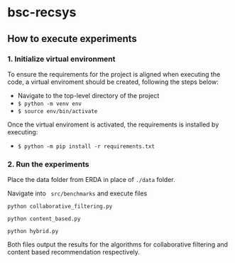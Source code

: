 # bsc-recsys

## How to execute experiments
### 1. Initialize virtual environment
To ensure the requirements for the project is aligned when executing the code, a virtual enviroment should be created, following the steps below: 
* Navigate to the top-level directory of the project
* ```$ python -m venv env```
* ```$ source env/bin/activate```

Once the virtual enviroment is activated, the requirements is installed by executing: 
* ```$ python -m pip install -r requirements.txt```
### 2. Run the experiments
Place the data folder from ERDA in place of ```./data``` folder.


Navigate into ``` src/benchmarks``` and execute files 

```python collaborative_filtering.py```

```python content_based.py```

```python hybrid.py```

Both files output the results for the algorithms for collaborative filtering and content based recommendation respectively.


